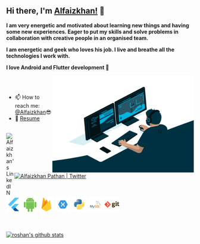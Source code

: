## Hi there, I'm [Alfaizkhan!](alfaizkhan.github.io) :wave:

**I am very energetic and motivated about learning new things and having some new experiences. Eager to put my skills‍ and solve problems in collaboration with creative people in an organised team.**

**I am energetic and geek who loves his job. I live and breathe all the technologies I work with.**

**I love Android and Flutter development   :blue_heart:**


<img align="right" alt="GIF" src="https://raw.githubusercontent.com/Alfaizkhan/Alfaizkhan/main/code.gif?raw=true" width="380" height="260" />

<br/>
<br/>

- 📫 How to reach me: [@Alfaizkhan](https://www.linkedin.com/in/alfaizkhan/)😎
- 📝 [Resume]()

<br/>
<a href="https://www.linkedin.com/in/alfaizkhan/">
  <img align="left" alt="Alfaizkhan's LinkedIN" width="22px" src="https://raw.githubusercontent.com/peterthehan/peterthehan/master/assets/linkedin.svg" />
</a>

<a href="https://twitter.com/i_m_alfaizkhan">
  <img align="center" alt="Alfaizkhan Pathan | Twitter" width="22px" src="https://raw.githubusercontent.com/peterthehan/peterthehan/master/assets/twitter.svg" />
</a>

<br/>
<br/>
<br/>


<code><img height="40" src="https://raw.githubusercontent.com/github/explore/80688e429a7d4ef2fca1e82350fe8e3517d3494d/topics/flutter/flutter.png"></code>
<code><img height="40" src="https://raw.githubusercontent.com/github/explore/80688e429a7d4ef2fca1e82350fe8e3517d3494d/topics/android/android.png"></code>
<code><img height="40" src="https://raw.githubusercontent.com/github/explore/80688e429a7d4ef2fca1e82350fe8e3517d3494d/topics/firebase/firebase.png"></code>
<code><img height="40" src="https://raw.githubusercontent.com/github/explore/80688e429a7d4ef2fca1e82350fe8e3517d3494d/topics/xamarin/xamarin.png"></code>
<code><img height="40" src="https://raw.githubusercontent.com/github/explore/80688e429a7d4ef2fca1e82350fe8e3517d3494d/topics/python/python.png"></code>
<code><img height="40" src="https://raw.githubusercontent.com/github/explore/80688e429a7d4ef2fca1e82350fe8e3517d3494d/topics/mysql/mysql.png"></code>
<code><img height="40" src="https://raw.githubusercontent.com/github/explore/80688e429a7d4ef2fca1e82350fe8e3517d3494d/topics/git/git.png"></code>
<br/>
<br/>
<br/>
<!--  <a href="github.com/Alfaizkhan">
  <img align="center" src="https://github-readme-stats.vercel.app/api/top-langs/?username=Alfaizkhan&theme=gotham&hide_langs_below=1" />
</a> -->
<a href="github.com/Alfaizkhan">
 <img align="center" src="https://github-readme-stats.vercel.app/api?username=Alfaizkhan&show_icons=true&theme=gotham&line_height=27" alt="roshan's github stats"/>
</a>

